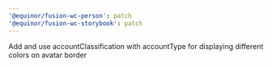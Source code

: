 ```yaml
---
'@equinor/fusion-wc-person': patch
'@equinor/fusion-wc-storybook': patch
---
```


Add and use accountClassification with accountType for displaying different colors on avatar border
